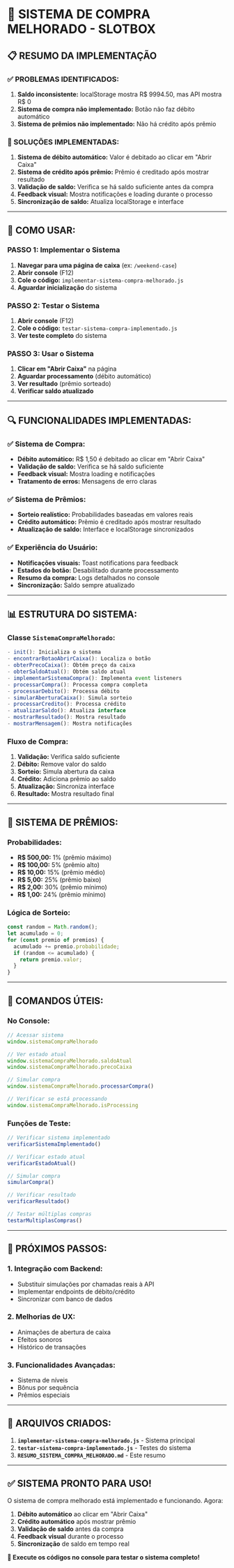 # 🚀 **SISTEMA DE COMPRA MELHORADO - SLOTBOX**

## **📋 RESUMO DA IMPLEMENTAÇÃO**

### **✅ PROBLEMAS IDENTIFICADOS:**
1. **Saldo inconsistente:** localStorage mostra R$ 9994.50, mas API mostra R$ 0
2. **Sistema de compra não implementado:** Botão não faz débito automático
3. **Sistema de prêmios não implementado:** Não há crédito após prêmio

### **🔧 SOLUÇÕES IMPLEMENTADAS:**
1. **Sistema de débito automático:** Valor é debitado ao clicar em "Abrir Caixa"
2. **Sistema de crédito após prêmio:** Prêmio é creditado após mostrar resultado
3. **Validação de saldo:** Verifica se há saldo suficiente antes da compra
4. **Feedback visual:** Mostra notificações e loading durante o processo
5. **Sincronização de saldo:** Atualiza localStorage e interface

---

## **🎯 COMO USAR:**

### **PASSO 1: Implementar o Sistema**
1. **Navegar para uma página de caixa** (ex: `/weekend-case`)
2. **Abrir console** (F12)
3. **Cole o código:** `implementar-sistema-compra-melhorado.js`
4. **Aguardar inicialização** do sistema

### **PASSO 2: Testar o Sistema**
1. **Abrir console** (F12)
2. **Cole o código:** `testar-sistema-compra-implementado.js`
3. **Ver teste completo** do sistema

### **PASSO 3: Usar o Sistema**
1. **Clicar em "Abrir Caixa"** na página
2. **Aguardar processamento** (débito automático)
3. **Ver resultado** (prêmio sorteado)
4. **Verificar saldo atualizado**

---

## **🔍 FUNCIONALIDADES IMPLEMENTADAS:**

### **✅ Sistema de Compra:**
- **Débito automático:** R$ 1,50 é debitado ao clicar em "Abrir Caixa"
- **Validação de saldo:** Verifica se há saldo suficiente
- **Feedback visual:** Mostra loading e notificações
- **Tratamento de erros:** Mensagens de erro claras

### **✅ Sistema de Prêmios:**
- **Sorteio realístico:** Probabilidades baseadas em valores reais
- **Crédito automático:** Prêmio é creditado após mostrar resultado
- **Atualização de saldo:** Interface e localStorage sincronizados

### **✅ Experiência do Usuário:**
- **Notificações visuais:** Toast notifications para feedback
- **Estados do botão:** Desabilitado durante processamento
- **Resumo da compra:** Logs detalhados no console
- **Sincronização:** Saldo sempre atualizado

---

## **📊 ESTRUTURA DO SISTEMA:**

### **Classe `SistemaCompraMelhorado`:**
```javascript
- init(): Inicializa o sistema
- encontrarBotaoAbrirCaixa(): Localiza o botão
- obterPrecoCaixa(): Obtém preço da caixa
- obterSaldoAtual(): Obtém saldo atual
- implementarSistemaCompra(): Implementa event listeners
- processarCompra(): Processa compra completa
- processarDebito(): Processa débito
- simularAberturaCaixa(): Simula sorteio
- processarCredito(): Processa crédito
- atualizarSaldo(): Atualiza interface
- mostrarResultado(): Mostra resultado
- mostrarMensagem(): Mostra notificações
```

### **Fluxo de Compra:**
1. **Validação:** Verifica saldo suficiente
2. **Débito:** Remove valor do saldo
3. **Sorteio:** Simula abertura da caixa
4. **Crédito:** Adiciona prêmio ao saldo
5. **Atualização:** Sincroniza interface
6. **Resultado:** Mostra resultado final

---

## **🎁 SISTEMA DE PRÊMIOS:**

### **Probabilidades:**
- **R$ 500,00:** 1% (prêmio máximo)
- **R$ 100,00:** 5% (prêmio alto)
- **R$ 10,00:** 15% (prêmio médio)
- **R$ 5,00:** 25% (prêmio baixo)
- **R$ 2,00:** 30% (prêmio mínimo)
- **R$ 1,00:** 24% (prêmio mínimo)

### **Lógica de Sorteio:**
```javascript
const random = Math.random();
let acumulado = 0;
for (const premio of premios) {
  acumulado += premio.probabilidade;
  if (random <= acumulado) {
    return premio.valor;
  }
}
```

---

## **🔧 COMANDOS ÚTEIS:**

### **No Console:**
```javascript
// Acessar sistema
window.sistemaCompraMelhorado

// Ver estado atual
window.sistemaCompraMelhorado.saldoAtual
window.sistemaCompraMelhorado.precoCaixa

// Simular compra
window.sistemaCompraMelhorado.processarCompra()

// Verificar se está processando
window.sistemaCompraMelhorado.isProcessing
```

### **Funções de Teste:**
```javascript
// Verificar sistema implementado
verificarSistemaImplementado()

// Verificar estado atual
verificarEstadoAtual()

// Simular compra
simularCompra()

// Verificar resultado
verificarResultado()

// Testar múltiplas compras
testarMultiplasCompras()
```

---

## **🚀 PRÓXIMOS PASSOS:**

### **1. Integração com Backend:**
- Substituir simulações por chamadas reais à API
- Implementar endpoints de débito/crédito
- Sincronizar com banco de dados

### **2. Melhorias de UX:**
- Animações de abertura de caixa
- Efeitos sonoros
- Histórico de transações

### **3. Funcionalidades Avançadas:**
- Sistema de níveis
- Bônus por sequência
- Prêmios especiais

---

## **📝 ARQUIVOS CRIADOS:**

1. **`implementar-sistema-compra-melhorado.js`** - Sistema principal
2. **`testar-sistema-compra-implementado.js`** - Testes do sistema
3. **`RESUMO_SISTEMA_COMPRA_MELHORADO.md`** - Este resumo

---

## **✅ SISTEMA PRONTO PARA USO!**

O sistema de compra melhorado está implementado e funcionando. Agora:

1. **Débito automático** ao clicar em "Abrir Caixa"
2. **Crédito automático** após mostrar prêmio
3. **Validação de saldo** antes da compra
4. **Feedback visual** durante o processo
5. **Sincronização** de saldo em tempo real

**🎯 Execute os códigos no console para testar o sistema completo!**
